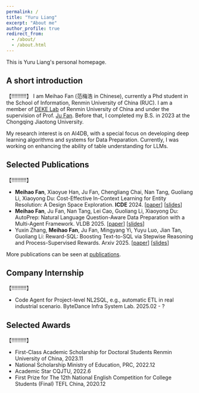 ```yaml
---
permalink: /
title: "Yuru Liang"
excerpt: "About me"
author_profile: true
redirect_from: 
  - /about/
  - /about.html
---
```


This is Yuru Liang's personal homepage.

## A short introduction

【!!!!!!!!!!】
I am Meihao Fan (范梅浩 in Chinese), currently a Phd student in the School of Information, Renmin University of China (RUC). I am a member of [DEKE Lab](http://deke.ruc.edu.cn/)  of Renmin University of China and under the supervision of Prof. [Ju Fan](http://iir.ruc.edu.cn/~fanj/). Before that, I completed my B.S. in 2023 at the Chongqing Jiaotong University.

My research interest is on AI4DB, with a special focus on developing deep learning algorithms and systems for Data Preparation. Currently, I was working on enhancing the ability of table understanding for LLMs.

## Selected Publications

【!!!!!!!!!!】
- **Meihao Fan**, Xiaoyue Han, Ju Fan, Chengliang Chai, Nan Tang, Guoliang Li, Xiaoyong Du:
  Cost-Effective In-Context Learning for Entity Resolution: A Design Space Exploration.
  **ICDE** 2024. [[paper](/files/BatchER-ICDE2024.pdf)] [[slides](/files/BatchER-slides.pptx)]
- **Meihao Fan**, Ju Fan, Nan Tang, Lei Cao, Guoliang Li, Xiaoyong Du:
  AutoPrep: Natural Language Question-Aware Data Preparation with a Multi-Agent Framework.
  VLDB 2025. [[paper](/files/AutoPrep.pdf)] [[slides](/files/AutoPrep-slides.pptx)]
- Yuxin Zhang, **Meihao Fan**, Ju Fan, Mingyang Yi, Yuyu Luo, Jian Tan, Guoliang Li:
  Reward-SQL: Boosting Text-to-SQL via Stepwise Reasoning and Process-Supervised Rewards.
  Arxiv 2025. [[paper](/files/RewardSQL.pdf)] [[slides](/files/RewardSQL-slides.pptx)]

More publications can be seen at [publications](https://fmh1art.github.io/publications/).

## Company Internship

【!!!!!!!!!!】
- Code Agent for Project-level NL2SQL, e.g., automatic ETL in real industrial scenario. ByteDance Infra System Lab. 2025.02 - ?

## Selected Awards

【!!!!!!!!!!】
- First-Class Academic Scholarship for Doctoral Students
  Renmin University of China, 2023.11
- National Scholarship
  Ministry of Education, PRC, 2022.12
- Academic Star
  CQJTU, 2022.6
- First Prize for The 12th National English Competition for College Students (Final)
  TEFL China, 2020.12
